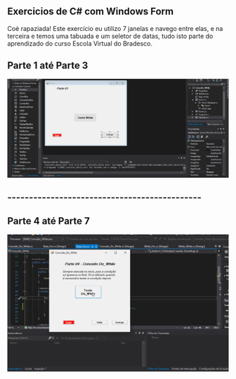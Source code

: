 ## Exercicios de C# com Windows Form
Coé rapaziada! Este exercício eu utilizo 7 janelas e navego entre elas, e na terceira e temos uma tabuada e um seletor de datas, tudo isto parte do aprendizado do curso Escola Virtual do Bradesco.

## Parte 1 até Parte 3
<img src="https://raw.githubusercontent.com/williamjayjay/CSharp_EV_Bradesco/master/src/tabuada.gif" >

## ---------------------------------------------
## Parte 4 até Parte 7

<img src="https://raw.githubusercontent.com/williamjayjay/CSharp_EV_Bradesco/master/src/testezin.gif" >